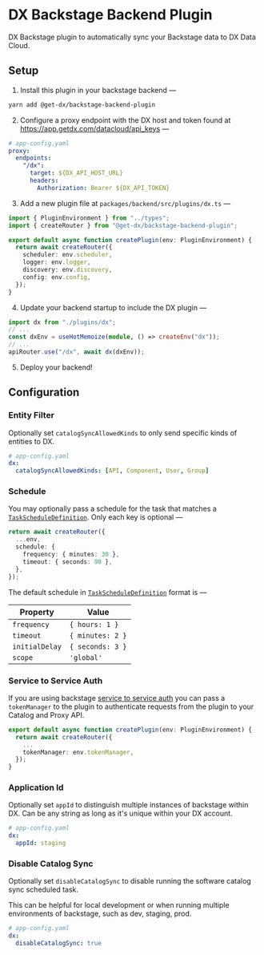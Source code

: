 # DX Backstage Backend Plugin

DX Backstage plugin to automatically sync your Backstage data to DX Data Cloud.

## Setup

1. Install this plugin in your backstage backend —

```bash
yarn add @get-dx/backstage-backend-plugin
```

2. Configure a proxy endpoint with the DX host and token found at https://app.getdx.com/datacloud/api_keys —

```yaml
# app-config.yaml
proxy:
  endpoints:
    "/dx":
      target: ${DX_API_HOST_URL}
      headers:
        Authorization: Bearer ${DX_API_TOKEN}
```

3. Add a new plugin file at `packages/backend/src/plugins/dx.ts` —

```ts
import { PluginEnvironment } from "../types";
import { createRouter } from "@get-dx/backstage-backend-plugin";

export default async function createPlugin(env: PluginEnvironment) {
  return await createRouter({
    scheduler: env.scheduler,
    logger: env.logger,
    discovery: env.discovery,
    config: env.config,
  });
}
```

4. Update your backend startup to include the DX plugin —

```ts
import dx from "./plugins/dx";
// ...
const dxEnv = useHotMemoize(module, () => createEnv("dx"));
// ...
apiRouter.use("/dx", await dx(dxEnv));
```

5. Deploy your backend!

## Configuration

### Entity Filter

Optionally set `catalogSyncAllowedKinds` to only send specific kinds of entities to DX.

```yaml
# app-config.yaml
dx:
  catalogSyncAllowedKinds: [API, Component, User, Group]
```

### Schedule

You may optionally pass a schedule for the task that matches a [`TaskScheduleDefinition`](https://backstage.io/docs/reference/backend-tasks.taskscheduledefinition/#properties).
Only each key is optional —

```ts
return await createRouter({
  ...env,
  schedule: {
    frequency: { minutes: 30 },
    timeout: { seconds: 90 },
  },
});
```

The default schedule in [`TaskScheduleDefinition`](https://backstage.io/docs/reference/backend-tasks.taskscheduledefinition/#properties) format is —

| Property       | Value            |
| -------------- | ---------------- |
| `frequency`    | `{ hours: 1 }`   |
| `timeout`      | `{ minutes: 2 }` |
| `initialDelay` | `{ seconds: 3 }` |
| `scope`        | `'global'`       |

### Service to Service Auth

If you are using backstage [service to service auth](https://backstage.io/docs/auth/service-to-service-auth) you can pass a `tokenManager` to the plugin to authenticate requests from the plugin to your Catalog and Proxy API.

```ts
export default async function createPlugin(env: PluginEnvironment) {
  return await createRouter({
    ...
    tokenManager: env.tokenManager,
  });
}
```

### Application Id

Optionally set `appId` to distinguish multiple instances of backstage within DX. Can be any string as long as it's unique within your DX account.

```yaml
# app-config.yaml
dx:
  appId: staging
```

### Disable Catalog Sync

Optionally set `disableCatalogSync` to disable running the software catalog sync scheduled task.

This can be helpful for local development or when running multiple environments of backstage, such as dev, staging, prod.

```yaml
# app-config.yaml
dx:
  disableCatalogSync: true
```

